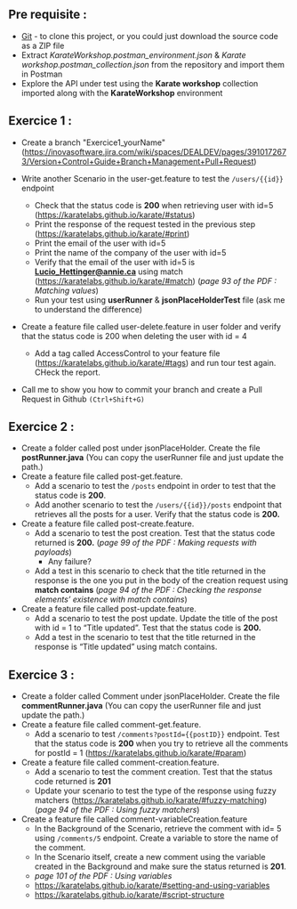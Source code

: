 ## Pre requisite : 
 - [Git](https://git-scm.com/download) - to clone this project, or you could just download the source code as a ZIP file
 - Extract *KarateWorkshop.postman_environment.json* & *Karate workshop.postman_collection.json* from the repository and import them in Postman
 - Explore the API under test using the **Karate workshop** collection imported along with the **KarateWorkshop** environment

## Exercice 1 :


- Create a branch "Exercice1_yourName" (https://inovasoftware.jira.com/wiki/spaces/DEALDEV/pages/3910172673/Version+Control+Guide+Branch+Management+Pull+Request)
- Write another Scenario in the user-get.feature to test the `/users/{{id}}` endpoint
    - Check that the status code is **200** when retrieving user with id=5 (https://karatelabs.github.io/karate/#status)
    - Print the response of the request tested in the previous step (https://karatelabs.github.io/karate/#print)
    - Print the email of the user with id=5
    - Print the name of the company of the user with id=5
    - Verify that the email of the user with id=5 is **Lucio_Hettinger@annie.ca** using match (https://karatelabs.github.io/karate/#match) (*page 93 of the PDF : Matching values*)
    - Run your test using **userRunner** & **jsonPlaceHolderTest** file (ask me to understand the difference)

 -  Create a feature file called user-delete.feature in user folder and verify that the status code is 200 when deleting the user with id = 4
	 - Add a tag called AccessControl to your feature file (https://karatelabs.github.io/karate/#tags) and run tour test again. CHeck the report.
  - Call me to show you how to commit your branch and create a Pull Request in Github ```(Ctrl+Shift+G)```

       

## Exercice 2 :



- Create a folder called post under jsonPlaceHolder. Create the file **postRunner.java** (You can copy the userRunner file and just update the path.)
- Create a feature file called post-get.feature.
    - Add a scenario to test the `/posts` endpoint in order to test that the status code is **200**.
    - Add another scenario to test the `/users/{{id}}/posts` endpoint that retrieves all the posts for a user. Verify that the status code is **200.**
- Create a feature file called post-create.feature.
    - Add a scenario to test the post creation. Test that the status code returned is **200.** (*page 99 of the PDF : Making requests with payloads*)
        - Any failure?
    - Add a test in this scenario to check that the title returned in the response is the one you put in the body of the creation request using **match contains** (*page 94 of the PDF : Checking the response elements’ existence with match contains*)
- Create a feature file called post-update.feature.
    - Add a scenario to test the post update. Update the title of the post with id = 1 to “Title updated”. Test that the status code is **200.**
    - Add a test in the scenario to test that the title returned in the response is “Title updated” using match contains.

## Exercice 3 :



- Create a folder called Comment under jsonPlaceHolder. Create the file **commentRunner.java** (You can copy the userRunner file and just update the path.)
- Create a feature file called comment-get.feature.
    - Add a scenario to test `/comments?postId={{postID}}` endpoint. Test that the status code is **200** when you try to retrieve all the comments for postId = 1 (https://karatelabs.github.io/karate/#param)
- Create a feature file called comment-creation.feature.
    - Add a scenario to test the comment creation. Test that the status code returned is **201**
    - Update your scenario to test the type of the response using fuzzy matchers (https://karatelabs.github.io/karate/#fuzzy-matching) (*page 94 of the PDF : Using fuzzy matchers*)
- Create a feature file called comment-variableCreation.feature
    - In the Background of the Scenario, retrieve the comment with id= 5 using `/comments/5` endpoint. Create a variable to store the name of the comment.
    - In the Scenario itself, create a new comment using the variable created in the Background and make sure the status returned is **201**.
    - *page 101 of the PDF : Using variables*
    - https://karatelabs.github.io/karate/#setting-and-using-variables
    - https://karatelabs.github.io/karate/#script-structure
